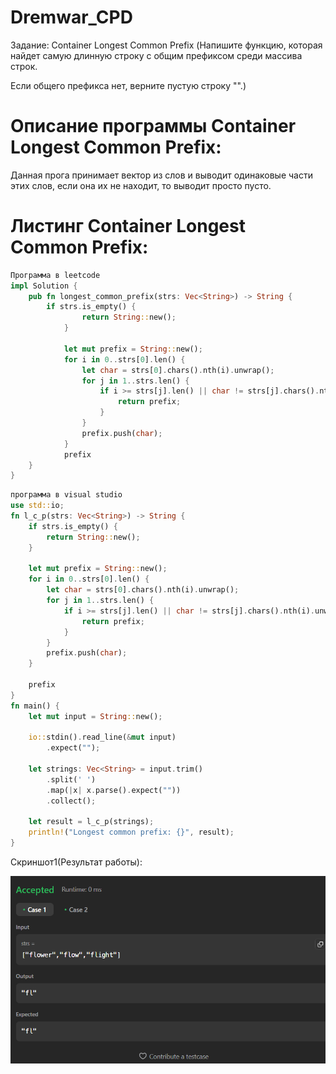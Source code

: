 # Dremwar_CPD
Задание: Container Longest Common Prefix (Напишите функцию, которая найдет самую длинную строку с общим префиксом среди массива строк.

Если общего префикса нет, верните пустую строку "".)


# Описание программы Container Longest Common Prefix:
Данная прога принимает вектор из слов и выводит одинаковые части этих слов, если она их не находит, то выводит просто пусто.


# Листинг Container Longest Common Prefix:
```rs
Программа в leetcode
impl Solution {
    pub fn longest_common_prefix(strs: Vec<String>) -> String {
        if strs.is_empty() {
                return String::new();
            }
            
            let mut prefix = String::new();
            for i in 0..strs[0].len() {
                let char = strs[0].chars().nth(i).unwrap();
                for j in 1..strs.len() {
                    if i >= strs[j].len() || char != strs[j].chars().nth(i).unwrap() {
                        return prefix;
                    }
                }
                prefix.push(char);
            }
            prefix
    }
}
```

```rs
программа в visual studio
use std::io;
fn l_c_p(strs: Vec<String>) -> String {
    if strs.is_empty() {
        return String::new();
    }
    
    let mut prefix = String::new();
    for i in 0..strs[0].len() {
        let char = strs[0].chars().nth(i).unwrap();
        for j in 1..strs.len() {
            if i >= strs[j].len() || char != strs[j].chars().nth(i).unwrap() {
                return prefix;
            }
        }
        prefix.push(char);
    }
    
    prefix
}
fn main() {
    let mut input = String::new();

    io::stdin().read_line(&mut input)
        .expect("");

    let strings: Vec<String> = input.trim()
        .split(' ')
        .map(|x| x.parse().expect(""))
        .collect();
    
    let result = l_c_p(strings);
    println!("Longest common prefix: {}", result);
}
```

Скриншот1(Результат работы):

![alt text](image.png)


